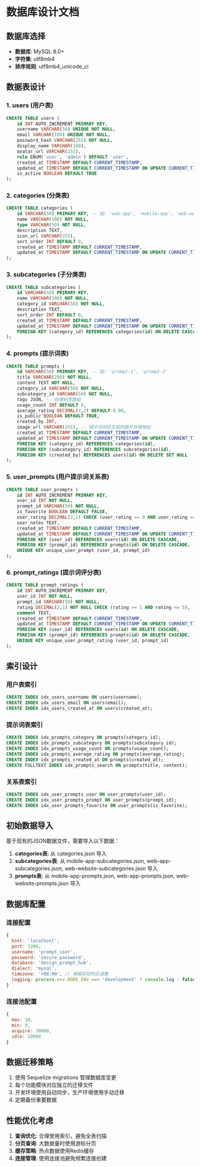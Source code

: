 # 数据库设计文档

## 数据库选择
- **数据库**: MySQL 8.0+
- **字符集**: utf8mb4
- **排序规则**: utf8mb4_unicode_ci

## 数据表设计

### 1. users (用户表)
```sql
CREATE TABLE users (
    id INT AUTO_INCREMENT PRIMARY KEY,
    username VARCHAR(50) UNIQUE NOT NULL,
    email VARCHAR(100) UNIQUE NOT NULL,
    password_hash VARCHAR(255) NOT NULL,
    display_name VARCHAR(100),
    avatar_url VARCHAR(255),
    role ENUM('user', 'admin') DEFAULT 'user',
    created_at TIMESTAMP DEFAULT CURRENT_TIMESTAMP,
    updated_at TIMESTAMP DEFAULT CURRENT_TIMESTAMP ON UPDATE CURRENT_TIMESTAMP,
    is_active BOOLEAN DEFAULT TRUE
);
```

### 2. categories (分类表)
```sql
CREATE TABLE categories (
    id VARCHAR(50) PRIMARY KEY, -- 如: 'web-app', 'mobile-app', 'web-website'
    name VARCHAR(100) NOT NULL,
    type VARCHAR(50) NOT NULL,
    description TEXT,
    icon_url VARCHAR(255),
    sort_order INT DEFAULT 0,
    created_at TIMESTAMP DEFAULT CURRENT_TIMESTAMP,
    updated_at TIMESTAMP DEFAULT CURRENT_TIMESTAMP ON UPDATE CURRENT_TIMESTAMP
);
```

### 3. subcategories (子分类表)
```sql
CREATE TABLE subcategories (
    id VARCHAR(50) PRIMARY KEY,
    name VARCHAR(100) NOT NULL,
    category_id VARCHAR(50) NOT NULL,
    description TEXT,
    sort_order INT DEFAULT 0,
    created_at TIMESTAMP DEFAULT CURRENT_TIMESTAMP,
    updated_at TIMESTAMP DEFAULT CURRENT_TIMESTAMP ON UPDATE CURRENT_TIMESTAMP,
    FOREIGN KEY (category_id) REFERENCES categories(id) ON DELETE CASCADE
);
```

### 4. prompts (提示词表)
```sql
CREATE TABLE prompts (
    id VARCHAR(50) PRIMARY KEY, -- 如: 'prompt-1', 'prompt-2'
    title VARCHAR(200) NOT NULL,
    content TEXT NOT NULL,
    category_id VARCHAR(50) NOT NULL,
    subcategory_id VARCHAR(50) NOT NULL,
    tags JSON, -- 存储标签数组
    usage_count INT DEFAULT 0,
    average_rating DECIMAL(3,2) DEFAULT 0.00,
    is_public BOOLEAN DEFAULT TRUE,
    created_by INT,
    image_url VARCHAR(255), -- 提示词对应生成的图片存储地址
    created_at TIMESTAMP DEFAULT CURRENT_TIMESTAMP,
    updated_at TIMESTAMP DEFAULT CURRENT_TIMESTAMP ON UPDATE CURRENT_TIMESTAMP,
    FOREIGN KEY (category_id) REFERENCES categories(id),
    FOREIGN KEY (subcategory_id) REFERENCES subcategories(id),
    FOREIGN KEY (created_by) REFERENCES users(id) ON DELETE SET NULL
);
```

### 5. user_prompts (用户提示词关系表)
```sql
CREATE TABLE user_prompts (
    id INT AUTO_INCREMENT PRIMARY KEY,
    user_id INT NOT NULL,
    prompt_id VARCHAR(50) NOT NULL,
    is_favorite BOOLEAN DEFAULT FALSE,
    user_rating DECIMAL(2,1) CHECK (user_rating >= 0 AND user_rating <= 5),
    user_notes TEXT,
    created_at TIMESTAMP DEFAULT CURRENT_TIMESTAMP,
    updated_at TIMESTAMP DEFAULT CURRENT_TIMESTAMP ON UPDATE CURRENT_TIMESTAMP,
    FOREIGN KEY (user_id) REFERENCES users(id) ON DELETE CASCADE,
    FOREIGN KEY (prompt_id) REFERENCES prompts(id) ON DELETE CASCADE,
    UNIQUE KEY unique_user_prompt (user_id, prompt_id)
);
```

### 6. prompt_ratings (提示词评分表)
```sql
CREATE TABLE prompt_ratings (
    id INT AUTO_INCREMENT PRIMARY KEY,
    user_id INT NOT NULL,
    prompt_id VARCHAR(50) NOT NULL,
    rating DECIMAL(2,1) NOT NULL CHECK (rating >= 1 AND rating <= 5),
    comment TEXT,
    created_at TIMESTAMP DEFAULT CURRENT_TIMESTAMP,
    updated_at TIMESTAMP DEFAULT CURRENT_TIMESTAMP ON UPDATE CURRENT_TIMESTAMP,
    FOREIGN KEY (user_id) REFERENCES users(id) ON DELETE CASCADE,
    FOREIGN KEY (prompt_id) REFERENCES prompts(id) ON DELETE CASCADE,
    UNIQUE KEY unique_user_prompt_rating (user_id, prompt_id)
);
```

## 索引设计

### 用户表索引
```sql
CREATE INDEX idx_users_username ON users(username);
CREATE INDEX idx_users_email ON users(email);
CREATE INDEX idx_users_created_at ON users(created_at);
```

### 提示词表索引
```sql
CREATE INDEX idx_prompts_category ON prompts(category_id);
CREATE INDEX idx_prompts_subcategory ON prompts(subcategory_id);
CREATE INDEX idx_prompts_usage_count ON prompts(usage_count);
CREATE INDEX idx_prompts_average_rating ON prompts(average_rating);
CREATE INDEX idx_prompts_created_at ON prompts(created_at);
CREATE FULLTEXT INDEX idx_prompts_search ON prompts(title, content);
```

### 关系表索引
```sql
CREATE INDEX idx_user_prompts_user ON user_prompts(user_id);
CREATE INDEX idx_user_prompts_prompt ON user_prompts(prompt_id);
CREATE INDEX idx_user_prompts_favorite ON user_prompts(is_favorite);
```

## 初始数据导入

基于现有的JSON数据文件，需要导入以下数据：

1. **categories表**: 从 categories.json 导入
2. **subcategories表**: 从 mobile-app-subcategories.json, web-app-subcategories.json, web-website-subcategories.json 导入
3. **prompts表**: 从 mobile-app-prompts.json, web-app-prompts.json, web-website-prompts.json 导入

## 数据库配置

### 连接配置
```javascript
{
  host: 'localhost',
  port: 3306,
  username: 'prompt_user',
  password: 'secure_password',
  database: 'design_prompt_hub',
  dialect: 'mysql',
  timezone: '+08:00', // 根据实际时区调整
  logging: process.env.NODE_ENV === 'development' ? console.log : false
}
```

### 连接池配置
```javascript
{
  max: 10,
  min: 0,
  acquire: 30000,
  idle: 10000
}
```

## 数据迁移策略

1. 使用 Sequelize migrations 管理数据库变更
2. 每个功能模块对应独立的迁移文件
3. 开发环境使用自动同步，生产环境使用手动迁移
4. 定期备份重要数据

## 性能优化考虑

1. **查询优化**: 合理使用索引，避免全表扫描
2. **分页查询**: 大数据量时使用游标分页
3. **缓存策略**: 热点数据使用Redis缓存
4. **连接管理**: 使用连接池避免频繁连接创建